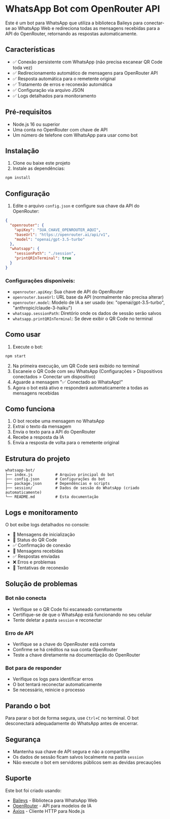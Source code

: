 # WhatsApp Bot com OpenRouter API

Este é um bot para WhatsApp que utiliza a biblioteca Baileys para conectar-se ao WhatsApp Web e redireciona todas as mensagens recebidas para a API do OpenRouter, retornando as respostas automaticamente.

## Características

- ✅ Conexão persistente com WhatsApp (não precisa escanear QR Code toda vez)
- ✅ Redirecionamento automático de mensagens para OpenRouter API
- ✅ Resposta automática para o remetente original
- ✅ Tratamento de erros e reconexão automática
- ✅ Configuração via arquivo JSON
- ✅ Logs detalhados para monitoramento

## Pré-requisitos

- Node.js 16 ou superior
- Uma conta no OpenRouter com chave de API
- Um número de telefone com WhatsApp para usar como bot

## Instalação

1. Clone ou baixe este projeto
2. Instale as dependências:

```bash
npm install
```

## Configuração

1. Edite o arquivo `config.json` e configure sua chave da API do OpenRouter:

```json
{
  "openrouter": {
    "apiKey": "SUA_CHAVE_OPENROUTER_AQUI",
    "baseUrl": "https://openrouter.ai/api/v1",
    "model": "openai/gpt-3.5-turbo"
  },
  "whatsapp": {
    "sessionPath": "./session",
    "printQRInTerminal": true
  }
}
```

### Configurações disponíveis:

- `openrouter.apiKey`: Sua chave de API do OpenRouter
- `openrouter.baseUrl`: URL base da API (normalmente não precisa alterar)
- `openrouter.model`: Modelo de IA a ser usado (ex: "openai/gpt-3.5-turbo", "anthropic/claude-3-haiku")
- `whatsapp.sessionPath`: Diretório onde os dados de sessão serão salvos
- `whatsapp.printQRInTerminal`: Se deve exibir o QR Code no terminal

## Como usar

1. Execute o bot:

```bash
npm start
```

2. Na primeira execução, um QR Code será exibido no terminal
3. Escaneie o QR Code com seu WhatsApp (Configurações > Dispositivos conectados > Conectar um dispositivo)
4. Aguarde a mensagem "✅ Conectado ao WhatsApp!"
5. Agora o bot está ativo e responderá automaticamente a todas as mensagens recebidas

## Como funciona

1. O bot recebe uma mensagem no WhatsApp
2. Extrai o texto da mensagem
3. Envia o texto para a API do OpenRouter
4. Recebe a resposta da IA
5. Envia a resposta de volta para o remetente original

## Estrutura do projeto

```
whatsapp-bot/
├── index.js          # Arquivo principal do bot
├── config.json       # Configurações do bot
├── package.json      # Dependências e scripts
├── session/          # Dados de sessão do WhatsApp (criado automaticamente)
└── README.md         # Esta documentação
```

## Logs e monitoramento

O bot exibe logs detalhados no console:

- 🚀 Mensagens de inicialização
- 📱 Status do QR Code
- ✅ Confirmação de conexão
- 📨 Mensagens recebidas
- ✅ Respostas enviadas
- ❌ Erros e problemas
- 🔄 Tentativas de reconexão

## Solução de problemas

### Bot não conecta
- Verifique se o QR Code foi escaneado corretamente
- Certifique-se de que o WhatsApp está funcionando no seu celular
- Tente deletar a pasta `session` e reconectar

### Erro de API
- Verifique se a chave do OpenRouter está correta
- Confirme se há créditos na sua conta OpenRouter
- Teste a chave diretamente na documentação do OpenRouter

### Bot para de responder
- Verifique os logs para identificar erros
- O bot tentará reconectar automaticamente
- Se necessário, reinicie o processo

## Parando o bot

Para parar o bot de forma segura, use `Ctrl+C` no terminal. O bot desconectará adequadamente do WhatsApp antes de encerrar.

## Segurança

- Mantenha sua chave de API segura e não a compartilhe
- Os dados de sessão ficam salvos localmente na pasta `session`
- Não execute o bot em servidores públicos sem as devidas precauções

## Suporte

Este bot foi criado usando:
- [Baileys](https://github.com/WhiskeySockets/Baileys) - Biblioteca para WhatsApp Web
- [OpenRouter](https://openrouter.ai/) - API para modelos de IA
- [Axios](https://axios-http.com/) - Cliente HTTP para Node.js

